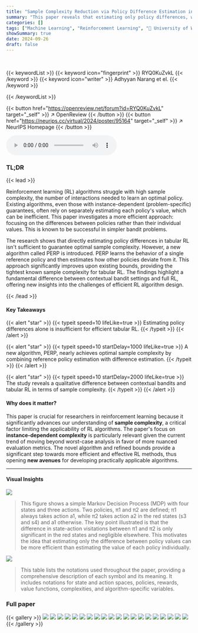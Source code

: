 ```yaml
---
title: "Sample Complexity Reduction via Policy Difference Estimation in Tabular Reinforcement Learning"
summary: "This paper reveals that estimating only policy differences, while effective in bandits, is insufficient for tabular reinforcement learning. However, it introduces a novel algorithm achieving near-opti..."
categories: []
tags: ["Machine Learning", "Reinforcement Learning", "🏢 University of Washington",]
showSummary: true
date: 2024-09-26
draft: false
---
```


<br>

{{< keywordList >}}
{{< keyword icon="fingerprint" >}} RYQ0KuZvkL {{< /keyword >}}
{{< keyword icon="writer" >}} Adhyyan Narang et el. {{< /keyword >}}
 
{{< /keywordList >}}

{{< button href="https://openreview.net/forum?id=RYQ0KuZvkL" target="_self" >}}
↗ OpenReview
{{< /button >}}
{{< button href="https://neurips.cc/virtual/2024/poster/95164" target="_self" >}}
↗ NeurIPS Homepage
{{< /button >}}


<audio controls>
    <source src="https://ai-paper-reviewer.com/RYQ0KuZvkL/podcast.wav" type="audio/wav">
    Your browser does not support the audio element.
</audio>


### TL;DR


{{< lead >}}

Reinforcement learning (RL) algorithms struggle with high sample complexity, the number of interactions needed to learn an optimal policy. Existing algorithms, even those with instance-dependent (problem-specific) guarantees, often rely on separately estimating each policy's value, which can be inefficient. This paper investigates a more efficient approach: focusing on the differences between policies rather than their individual values.  This is known to be successful in simpler bandit problems. 

The research shows that directly estimating policy differences in tabular RL isn't sufficient to guarantee optimal sample complexity. However, a new algorithm called PERP is introduced.  PERP learns the behavior of a single reference policy and then estimates how other policies deviate from it. This approach significantly improves upon existing bounds, providing the tightest known sample complexity for tabular RL. The findings highlight a fundamental difference between contextual bandit settings and full RL, offering new insights into the challenges of efficient RL algorithm design.

{{< /lead >}}


#### Key Takeaways

{{< alert "star" >}}
{{< typeit speed=10 lifeLike=true >}} Estimating policy differences alone is insufficient for efficient tabular RL. {{< /typeit >}}
{{< /alert >}}

{{< alert "star" >}}
{{< typeit speed=10 startDelay=1000 lifeLike=true >}} A new algorithm, PERP, nearly achieves optimal sample complexity by combining reference policy estimation with difference estimation. {{< /typeit >}}
{{< /alert >}}

{{< alert "star" >}}
{{< typeit speed=10 startDelay=2000 lifeLike=true >}} The study reveals a qualitative difference between contextual bandits and tabular RL in terms of sample complexity. {{< /typeit >}}
{{< /alert >}}

#### Why does it matter?
This paper is crucial for researchers in reinforcement learning because it significantly advances our understanding of **sample complexity**, a critical factor limiting the applicability of RL algorithms. The paper's focus on **instance-dependent complexity** is particularly relevant given the current trend of moving beyond worst-case analysis in favor of more nuanced evaluation metrics.  The novel algorithm and refined bounds provide a significant step towards more efficient and effective RL methods, thus opening **new avenues** for developing practically applicable algorithms. 

------
#### Visual Insights



![](https://ai-paper-reviewer.com/RYQ0KuZvkL/figures_2_1.jpg)

> This figure shows a simple Markov Decision Process (MDP) with four states and three actions. Two policies, π1 and π2 are defined; π1 always takes action a1, while π2 takes action a2 in the red states (s3 and s4) and a1 otherwise. The key point illustrated is that the difference in state-action visitations between π1 and π2 is only significant in the red states and negligible elsewhere. This motivates the idea that estimating only the difference between policy values can be more efficient than estimating the value of each policy individually.





![](https://ai-paper-reviewer.com/RYQ0KuZvkL/tables_14_1.jpg)

> This table lists the notations used throughout the paper, providing a comprehensive description of each symbol and its meaning.  It includes notations for state and action spaces, policies, rewards, value functions, complexities, and algorithm-specific variables.





### Full paper

{{< gallery >}}
<img src="https://ai-paper-reviewer.com/RYQ0KuZvkL/1.png" class="grid-w50 md:grid-w33 xl:grid-w25" />
<img src="https://ai-paper-reviewer.com/RYQ0KuZvkL/2.png" class="grid-w50 md:grid-w33 xl:grid-w25" />
<img src="https://ai-paper-reviewer.com/RYQ0KuZvkL/3.png" class="grid-w50 md:grid-w33 xl:grid-w25" />
<img src="https://ai-paper-reviewer.com/RYQ0KuZvkL/4.png" class="grid-w50 md:grid-w33 xl:grid-w25" />
<img src="https://ai-paper-reviewer.com/RYQ0KuZvkL/5.png" class="grid-w50 md:grid-w33 xl:grid-w25" />
<img src="https://ai-paper-reviewer.com/RYQ0KuZvkL/6.png" class="grid-w50 md:grid-w33 xl:grid-w25" />
<img src="https://ai-paper-reviewer.com/RYQ0KuZvkL/7.png" class="grid-w50 md:grid-w33 xl:grid-w25" />
<img src="https://ai-paper-reviewer.com/RYQ0KuZvkL/8.png" class="grid-w50 md:grid-w33 xl:grid-w25" />
<img src="https://ai-paper-reviewer.com/RYQ0KuZvkL/9.png" class="grid-w50 md:grid-w33 xl:grid-w25" />
<img src="https://ai-paper-reviewer.com/RYQ0KuZvkL/10.png" class="grid-w50 md:grid-w33 xl:grid-w25" />
<img src="https://ai-paper-reviewer.com/RYQ0KuZvkL/11.png" class="grid-w50 md:grid-w33 xl:grid-w25" />
<img src="https://ai-paper-reviewer.com/RYQ0KuZvkL/12.png" class="grid-w50 md:grid-w33 xl:grid-w25" />
<img src="https://ai-paper-reviewer.com/RYQ0KuZvkL/13.png" class="grid-w50 md:grid-w33 xl:grid-w25" />
<img src="https://ai-paper-reviewer.com/RYQ0KuZvkL/14.png" class="grid-w50 md:grid-w33 xl:grid-w25" />
<img src="https://ai-paper-reviewer.com/RYQ0KuZvkL/15.png" class="grid-w50 md:grid-w33 xl:grid-w25" />
<img src="https://ai-paper-reviewer.com/RYQ0KuZvkL/16.png" class="grid-w50 md:grid-w33 xl:grid-w25" />
<img src="https://ai-paper-reviewer.com/RYQ0KuZvkL/17.png" class="grid-w50 md:grid-w33 xl:grid-w25" />
<img src="https://ai-paper-reviewer.com/RYQ0KuZvkL/18.png" class="grid-w50 md:grid-w33 xl:grid-w25" />
<img src="https://ai-paper-reviewer.com/RYQ0KuZvkL/19.png" class="grid-w50 md:grid-w33 xl:grid-w25" />
<img src="https://ai-paper-reviewer.com/RYQ0KuZvkL/20.png" class="grid-w50 md:grid-w33 xl:grid-w25" />
{{< /gallery >}}